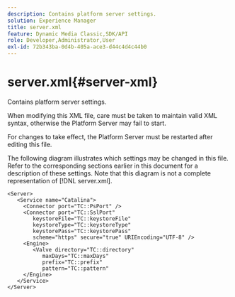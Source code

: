 ```yaml
---
description: Contains platform server settings.
solution: Experience Manager
title: server.xml
feature: Dynamic Media Classic,SDK/API
role: Developer,Administrator,User
exl-id: 72b343ba-0d4b-405a-ace3-d44c4d4c44b0
---
```

# server.xml{#server-xml}

Contains platform server settings.

When modifying this XML file, care must be taken to maintain valid XML syntax, otherwise the Platform Server may fail to start.

For changes to take effect, the Platform Server must be restarted after editing this file.

The following diagram illustrates which settings may be changed in this file. Refer to the corresponding sections earlier in this document for a description of these settings. Note that this diagram is not a complete representation of [!DNL server.xml].

```
<Server>
   <Service name="Catalina">
     <Connector port="TC::PsPort" />
     <Connector port="TC::SslPort"
        keystoreFile="TC::keystoreFile"
        keystoreType="TC::keystoreType"
        keystorePass="TC::keystorePass" 
        scheme="https" secure="true" URIEncoding="UTF-8" />
     <Engine>
        <Valve directory="TC::directory" 
           maxDays="TC::maxDays" 
           prefix="TC::prefix" 
           pattern="TC::pattern" 
     </Engine>  
   </Service>
</Server>
```
